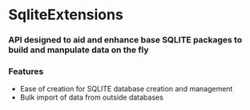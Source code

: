 # SqliteExtensions
### API designed to aid and enhance base SQLITE packages to build and manpulate data on the fly

### Features

- Ease of creation for SQLITE database creation and management
- Bulk import of data from outside databases